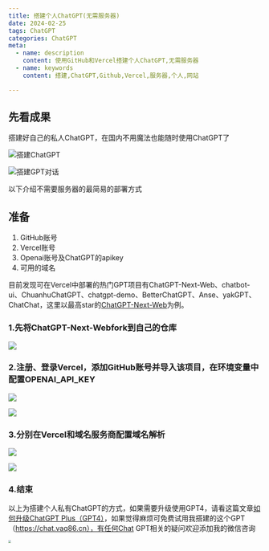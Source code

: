 ```yaml
---
title: 搭建个人ChatGPT(无需服务器)
date: 2024-02-25
tags: ChatGPT
categories: ChatGPT
meta:
  - name: description
    content: 使用GitHub和Vercel搭建个人ChatGPT,无需服务器
  - name: keywords
    content: 搭建,ChatGPT,Github,Vercel,服务器,个人,网站

---
```


## 先看成果
搭建好自己的私人ChatGPT，在国内不用魔法也能随时使用ChatGPT了

![搭建ChatGPT](https://files.mdnice.com/user/57040/92df15a7-2d8b-4ef2-8a6b-8e3e05651042.png)

![搭建GPT对话](https://files.mdnice.com/user/57040/d81adc1f-17a8-4f66-8a13-b7a4fff0e9fb.png)

以下介绍不需要服务器的最简易的部署方式

## 准备
1. GitHub账号
2. Vercel账号
3. Openai账号及ChatGPT的apikey
4. 可用的域名

目前发现可在Vercel中部署的热门GPT项目有ChatGPT-Next-Web、chatbot-ui、ChuanhuChatGPT、chatgpt-demo、BetterChatGPT、Anse、yakGPT、ChatChat，这里以最高star的[ChatGPT-Next-Web](https://github.com/ChatGPTNextWeb/ChatGPT-Next-Web)为例。

### 1.先将ChatGPT-Next-Webfork到自己的仓库

![](https://images.weserv.nl/?url=https://files.mdnice.com/user/57040/66cfbd7a-f8a3-41c8-a4dc-eac1a1a2f0a9.png)

### 2.注册、登录Vercel，添加GitHub账号并导入该项目，在环境变量中配置OPENAI_API_KEY

![](https://images.weserv.nl/?url=https://files.mdnice.com/user/57040/b187ca02-9963-44fe-b80f-76ba92759a3a.png)

![](https://images.weserv.nl/?url=https://files.mdnice.com/user/57040/9d62fb4b-6a54-452c-adc5-eb11f1040aa5.png)
### 3.分别在Vercel和域名服务商配置域名解析

![](https://images.weserv.nl/?url=https://files.mdnice.com/user/57040/26193f3a-1fcd-4024-8483-f45fb0dfea52.png)

![](https://images.weserv.nl/?url=https://files.mdnice.com/user/57040/788a27b8-fe45-4a12-a731-38e52c85253b.png)

### 4.结束
以上为搭建个人私有ChatGPT的方式，如果需要升级使用GPT4，请看这篇文章[如何升级ChatGPT Plus（GPT4）](https://vaq86.cn/blogs/chatgpt/upgrade-chatgptplus.html)，如果觉得麻烦可免费试用我搭建的这个GPT（https://chat.vaq86.cn），有任何Chat GPT相关的疑问欢迎添加我的微信咨询  

<img src="https://images.weserv.nl/?url=https://files.mdnice.com/user/57040/32e7ce8a-3d3c-4926-bcd1-7451cbf51aa5.png" style="zoom:33%;" />